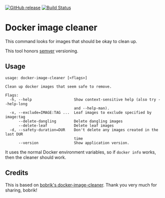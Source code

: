 [![GitHub
release](https://img.shields.io/github/release/docwhat/docker-image-cleaner.svg)](https://github.com/docwhat/docker-image-cleaner/releases)
[![Build
Status](https://travis-ci.org/docwhat/docker-image-cleaner.svg?branch=master)](https://travis-ci.org/docwhat/docker-image-cleaner)

Docker image cleaner
====================

This command looks for images that should be okay to clean up.

This tool honors [semver](http://semver.org) versioning.

Usage
-----

    usage: docker-image-cleaner [<flags>]

    Clean up docker images that seem safe to remove.

    Flags:
      -h, --help                   Show context-sensitive help (also try --help-long
                                   and --help-man).
      -x, --exclude=IMAGE:TAG ...  Leaf images to exclude specified by image:tag
          --delete-dangling        Delete dangling images
          --delete-leaf            Delete leaf images
      -d, --safety-duration=DUR    Don't delete any images created in the last DUR
                                   time
          --version                Show application version.

It uses the normal Docker environment variables, so if `docker info` works,
then the cleaner should work.

Credits
-------

This is based on [bobrik's
docker-image-cleaner](https://github.com/bobrik/docker-image-cleaner). Thank
you very much for sharing, bobrik!
